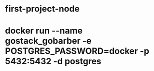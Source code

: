 # first-project-node

# docker run --name gostack_gobarber -e POSTGRES_PASSWORD=docker -p 5432:5432 -d postgres
